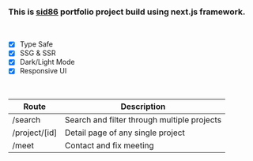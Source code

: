 ### This is [sid86](https://sid86.me) portfolio project build using next.js framework.

<br>

- [x] Type Safe
- [x] SSG & SSR
- [x] Dark/Light Mode
- [x] Responsive UI

<br>

| Route | Description |
| ----------- | ----------- |
| /search | Search and filter through multiple projects |
| /project/[id] | Detail page of any single project |
| /meet | Contact and fix meeting |
